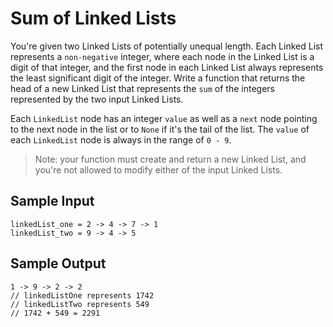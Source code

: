 # Sum of Linked Lists

You're given two Linked Lists of potentially unequal length. Each Linked List represents a `non-negative` integer, where each node in the Linked List is a digit of that integer, and the first node in each Linked List always represents the least significant digit of the integer. Write a function that returns the head of a new Linked List that represents the `sum` of the integers represented by the two input Linked Lists.

Each `LinkedList` node has an integer `value` as well as a `next` node pointing to the next node in the list or to `None` if it's the tail of the list. The `value` of each `LinkedList` node is always in the range of `0 - 9`.

> Note: your function must create and return a new Linked List, and you're not allowed to modify either of the input Linked Lists.

## Sample Input

```plaintext
linkedList_one = 2 -> 4 -> 7 -> 1
linkedList_two = 9 -> 4 -> 5
```

## Sample Output

```plaintext
1 -> 9 -> 2 -> 2
// linkedListOne represents 1742
// linkedListTwo represents 549
// 1742 + 549 = 2291
```

